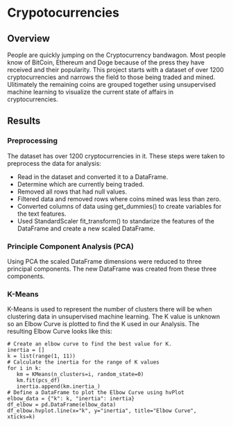# Crypotocurrencies

## Overview
People are quickly jumping on the Cryptocurrency bandwagon.  Most people know of BitCoin, Ethereum and Doge because of the press they have received and their popularity.  This project starts with a dataset of over 1200 cryptocurrencies and narrows the field to those being traded and mined.  Ulitimately the remaining  coins are grouped together using unsupervised machine learning to visualize the current state of affairs in cryptocurrencies.

## Results
### Preprocessing
The dataset has over 1200 cryptocurrencies in it.  These steps were taken to preprocess the data for analysis:
- Read in the dataset and converted it to a DataFrame.
- Determine which are currently being traded.
- Removed all rows that had null values.
- Filtered data and removed rows where coins mined was less than zero.
- Converted columns of data using get_dummies() to create variables for the text features.
- Used StandardScaler fit_transform() to standarize the features of the DataFrame and create a new scaled DataFrame.

### Principle Component Analysis (PCA)
Using PCA the scaled DataFrame dimensions were reduced to three principal components. The new DataFrame was created from these three components.

### K-Means 
K-Means is used to represent the number of clusters there will be when clustering data in unsupervised machine learning.  The K value is unknown so an Elbow Curve is plotted to find the K used in our Analysis.  The resulting Elbow Curve looks like this: <br>
```
# Create an elbow curve to find the best value for K.
inertia = []
k = list(range(1, 11))
# Calculate the inertia for the range of K values
for i in k:
   km = KMeans(n_clusters=i, random_state=0)
   km.fit(pcs_df)
   inertia.append(km.inertia_)
# Define a DataFrame to plot the Elbow Curve using hvPlot
elbow_data = {"k": k, "inertia": inertia}
df_elbow = pd.DataFrame(elbow_data)
df_elbow.hvplot.line(x="k", y="inertia", title="Elbow Curve", xticks=k)
